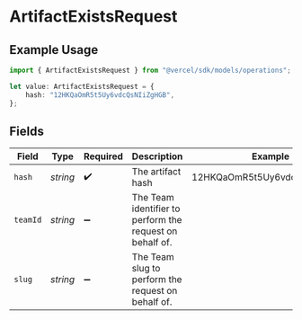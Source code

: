 # ArtifactExistsRequest

## Example Usage

```typescript
import { ArtifactExistsRequest } from "@vercel/sdk/models/operations";

let value: ArtifactExistsRequest = {
    hash: "12HKQaOmR5t5Uy6vdcQsNIiZgHGB",
};
```

## Fields

| Field                                                    | Type                                                     | Required                                                 | Description                                              | Example                                                  |
| -------------------------------------------------------- | -------------------------------------------------------- | -------------------------------------------------------- | -------------------------------------------------------- | -------------------------------------------------------- |
| `hash`                                                   | *string*                                                 | :heavy_check_mark:                                       | The artifact hash                                        | 12HKQaOmR5t5Uy6vdcQsNIiZgHGB                             |
| `teamId`                                                 | *string*                                                 | :heavy_minus_sign:                                       | The Team identifier to perform the request on behalf of. |                                                          |
| `slug`                                                   | *string*                                                 | :heavy_minus_sign:                                       | The Team slug to perform the request on behalf of.       |                                                          |